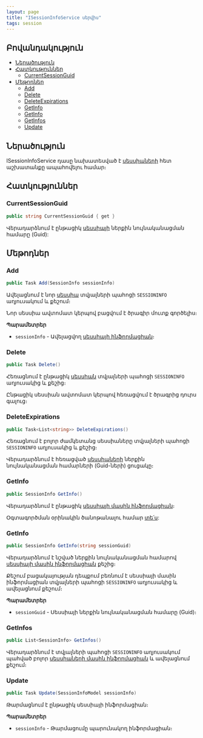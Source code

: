 ```yaml
---
layout: page
title: "ISessionInfoService սերվիս" 
tags: session
---
```


## Բովանդակություն

- [Ներածություն](#ներածություն)
- [Հատկություններ](#հատկություններ)
  - [CurrentSessionGuid](#currentsessionguid)
- [Մեթոդներ](#մեթոդներ)
  - [Add](#add)
  - [Delete](#delete)
  - [DeleteExpirations](#deleteexpirations)
  - [GetInfo](#getinfo)
  - [GetInfo](#getinfo-1)
  - [GetInfos](#getinfos)
  - [Update](#update)

## Ներածություն

ISessionInfoService դասը նախատեսված է [սեսսիաների](../types/SessionInfo.md) հետ աշխատանքը ապահովելու համար։

## Հատկություններ

### CurrentSessionGuid

```c#
public string CurrentSessionGuid { get }
```

Վերադարձնում է ընթացիկ [սեսսիայի](../types/SessionInfo.md) ներքին նույնականացման համարը (Guid):

## Մեթոդներ

### Add

```c#
public Task Add(SessionInfo sessionInfo)
```

Ավելացնում է նոր [սեսսիա](../types/SessionInfo.md) տվյալների պահոցի `SESSIONINFO` աղյուսակում և քեշում։

Նոր սեսսիա ավտոմատ կերպով բացվում է ծրագիր մուտք գործելիս։

**Պարամետրեր**

* `sessionInfo` - Ավելացվող [սեսսիայի ինֆորմացիան](../types/SessionInfo.md)։

### Delete

```c#
public Task Delete()
```

Հեռացնում է ընթացիկ [սեսսիան](../types/SessionInfo.md) տվյալների պահոցի `SESSIONINFO` աղյուսակից և քեշից։

Ընթացիկ սեսսիան ավտոմատ կերպով հեռացվում է ծրագրից դուրս գալուց։

### DeleteExpirations

```c#
public Task<List<string>> DeleteExpirations()
```

Հեռացնում է բոլոր ժամկետանց սեսսիաները տվյալների պահոցի `SESSIONINFO` աղյուսակից և քեշից։

Վերադարձնում է հեռացված [սեսսիաների](../types/SessionInfo.md) ներքին նույնականացման համարների (Guid-ների) ցուցակը։

### GetInfo

```c#
public SessionInfo GetInfo()
```

Վերադարձնում է ընթացիկ [սեսսիայի մասին ինֆորմացիան](../types/SessionInfo.md)։

Օգտագործման օրինակին ծանոթանալու համար [տե՛ս](../types/SessionInfo.md#օգտագործման-օրինակ):

### GetInfo

```c#
public SessionInfo GetInfo(string sessionGuid)
```

Վերադարձնում է նշված ներքին նույնականացման համարով [սեսսիայի մասին ինֆորմացիան](../types/SessionInfo.md) քեշից։

Քեշում բացակայության դեպքում բեռնում է սեսսիայի մասին ինֆորմացիան տվյալների պահոցի `SESSIONINFO` աղյուսակից և ավելացնում քեշում։

**Պարամետրեր**

* `sessionGuid` - Սեսսիայի ներքին նույնականացման համարը (Guid)։

### GetInfos

```c#
public List<SessionInfo> GetInfos()
```

Վերադարձնում է տվյալների պահոցի `SESSIONINFO` աղյուսակում պահված բոլոր [սեսսիաների մասին ինֆորմացիան](../types/SessionInfo.md) և ավելացնում քեշում։

### Update

```c#
public Task Update(SessionInfoModel sessionInfo)
```

Թարմացնում է ընթացիկ սեսսիայի ինֆորմացիան։

**Պարամետրեր**

* `sessionInfo` - Թարմացումը պարունակող ինֆորմացիան։


